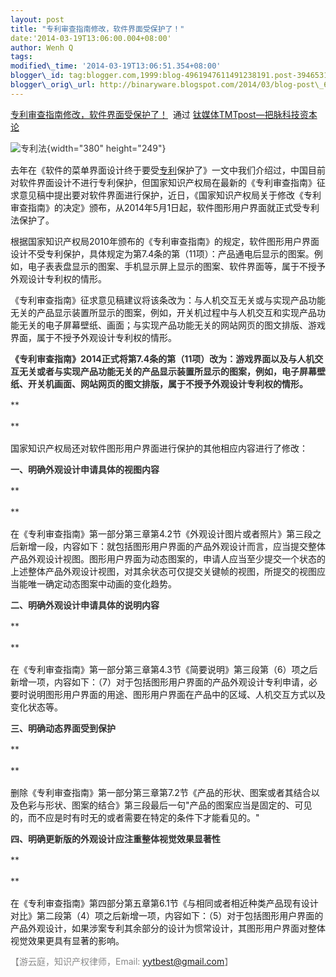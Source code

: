 ```yaml
--- 
layout: post 
title: "专利审查指南修改，软件界面受保护了！" 
date:'2014-03-19T13:06:00.004+08:00' 
author: Wenh Q
tags:
modified\_time: '2014-03-19T13:06:51.354+08:00' 
blogger\_id: tag:blogger.com,1999:blog-4961947611491238191.post-3946531868976620134
blogger\_orig\_url: http://binaryware.blogspot.com/2014/03/blog-post\_6659.html
---
```

[专利审查指南修改，软件界面受保护了！](http://www.tmtpost.com/99826.html)  通过
[钛媒体TMTpost—把脉科技资本论](http://www.tmtpost.com/)
<div dir="ltr" style="margin-top: 15px;">

<div style="color: #303030; font-size: 14px; line-height: 20px;">

![](http://www.tmtpost.com/wp-content/uploads/2014/03/139518907221.jpg "专利法"){width="380"
height="249"}

</div>





去年在《软件的菜单界面设计终于要受[专利](http://www.tmtpost.com/tag/%E4%B8%93%E5%88%A9)保护了》一文中我们介绍过，中国目前对软件界面设计不进行专利保护，但国家知识产权局在最新的《专利审查指南》征求意见稿中提出要对软件界面进行保护，近日，《国家知识产权局关于修改《专利审查指南》的决定》颁布，从2014年5月1日起，软件图形用户界面就正式受专利法保护了。



根据国家知识产权局2010年颁布的《专利审查指南》的规定，软件图形用户界面设计不受专利保护，具体规定为第7.4条的第（11项）：产品通电后显示的图案。例如，电子表表盘显示的图案、手机显示屏上显示的图案、软件界面等，属于不授予外观设计专利权的情形。



《专利审查指南》征求意见稿建议将该条改为：与人机交互无关或与实现产品功能无关的产品显示装置所显示的图案，例如，开关机过程中与人机交互和实现产品功能无关的电子屏幕壁纸、画面；与实现产品功能无关的网站网页的图文排版、游戏界面，属于不授予外观设计专利权的情形。

</div>

<div dir="ltr" style="margin-top: 15px;">



<div style="color: #303030; font-size: 14px; line-height: 20px;">

**《专利审查指南》2014正式将第7.4条的第（11项）改为：游戏界面以及与人机交互无关或者与实现产品功能无关的产品显示装置所显示的图案，例如，电子屏幕壁纸、开关机画面、网站网页的图文排版，属于不授予外观设计专利权的情形。**

</div>

<div style="color: #303030; font-size: 14px; line-height: 20px;">

**

**

</div>

国家知识产权局还对软件图形用户界面进行保护的其他相应内容进行了修改：

</div>

<div dir="ltr" style="margin-top: 15px;">



<div style="color: #303030; font-size: 14px; line-height: 20px;">

**一、明确外观设计申请具体的视图内容**

</div>

<div style="color: #303030; font-size: 14px; line-height: 20px;">

**

**

</div>

在《专利审查指南》第一部分第三章第4.2节《外观设计图片或者照片》第三段之后新增一段，内容如下：就包括图形用户界面的产品外观设计而言，应当提交整体产品外观设计视图。图形用户界面为动态图案的，申请人应当至少提交一个状态的上述整体产品外观设计视图，对其余状态可仅提交关键帧的视图，所提交的视图应当能唯一确定动态图案中动画的变化趋势。

</div>

<div dir="ltr" style="margin-top: 15px;">



<div style="color: #303030; font-size: 14px; line-height: 20px;">

**二、明确外观设计申请具体的说明内容**

</div>

<div style="color: #303030; font-size: 14px; line-height: 20px;">

**

**

</div>

在《专利审查指南》第一部分第三章第4.3节《简要说明》第三段第（6）项之后新增一项，内容如下：（7）对于包括图形用户界面的产品外观设计专利申请，必要时说明图形用户界面的用途、图形用户界面在产品中的区域、人机交互方式以及变化状态等。

</div>

<div dir="ltr" style="margin-top: 15px;">



<div style="color: #303030; font-size: 14px; line-height: 20px;">

**三、明确动态界面受到保护**

</div>

<div style="color: #303030; font-size: 14px; line-height: 20px;">

**

**

</div>

删除《专利审查指南》第一部分第三章第7.2节《产品的形状、图案或者其结合以及色彩与形状、图案的结合》第三段最后一句"产品的图案应当是固定的、可见的，而不应是时有时无的或者需要在特定的条件下才能看见的。"

</div>

<div dir="ltr" style="margin-top: 15px;">



<div style="color: #303030; font-size: 14px; line-height: 20px;">

**四、明确更新版的外观设计应注重整体视觉效果显著性**

</div>

<div style="color: #303030; font-size: 14px; line-height: 20px;">

**

**

</div>

在《专利审查指南》第四部分第五章第6.1节《与相同或者相近种类产品现有设计对比》第二段第（4）项之后新增一项，内容如下：（5）对于包括图形用户界面的产品外观设计，如果涉案专利其余部分的设计为惯常设计，其图形用户界面对整体视觉效果更具有显著的影响。
<div style="color: #303030; font-size: 14px; line-height: 20px;">




</div>

<div style="color: #303030; font-size: 14px; line-height: 20px;">

<span style="color: #888888;">【游云庭，知识产权律师，Email:
yytbest@gmail.com】</span>

</div>

</div>
